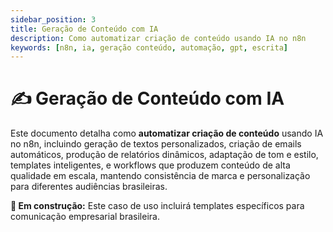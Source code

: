 ```yaml
---
sidebar_position: 3
title: Geração de Conteúdo com IA
description: Como automatizar criação de conteúdo usando IA no n8n
keywords: [n8n, ia, geração conteúdo, automação, gpt, escrita]
---
```


# ✍️ Geração de Conteúdo com IA

Este documento detalha como **automatizar criação de conteúdo** usando IA no n8n, incluindo geração de textos personalizados, criação de emails automáticos, produção de relatórios dinâmicos, adaptação de tom e estilo, templates inteligentes, e workflows que produzem conteúdo de alta qualidade em escala, mantendo consistência de marca e personalização para diferentes audiências brasileiras.

**🔄 Em construção:** Este caso de uso incluirá templates específicos para comunicação empresarial brasileira.
